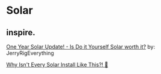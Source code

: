 # Solar
## inspire.
[One Year Solar Update! - Is Do it Yourself Solar worth it?](https://youtu.be/vBquse_KAdI) by: JerryRigEverything

[Why Isn't Every Solar Install Like This?! 🤯](https://youtu.be/bscZqbnSXNs)
